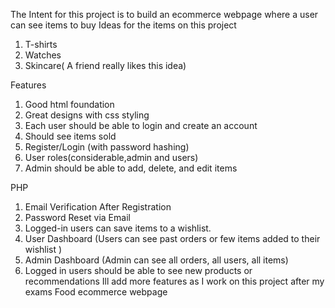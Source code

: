 The Intent for this project is to build an ecommerce webpage where a user can see items to buy
Ideas for the items on this project
1. T-shirts
2. Watches
3. Skincare( A friend really likes this idea)

Features
1. Good html foundation
2. Great designs with css styling
3. Each user should be able to login and create an account
4. Should see items sold
5. Register/Login (with password hashing)
6. User roles(considerable,admin and users)
7. Admin should be able to add, delete, and edit items

PHP
1. Email Verification After Registration
2. Password Reset via Email
3. Logged-in users can save items to a wishlist.
4. User Dashboard (Users can see past orders or few items added to their wishlist )
5. Admin Dashboard (Admin can see all orders, all users, all items)
6. Logged in users should be able to see new products or recommendations
Ill add more features as I work on this project after my exams
Food ecommerce webpage
